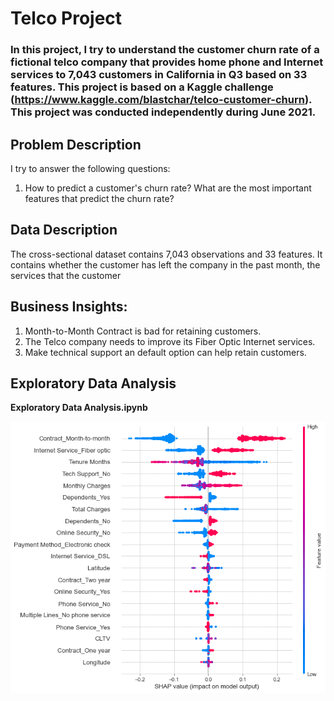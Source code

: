 # Telco Project

### In this project, I try to understand the customer churn rate of a fictional telco company that provides home phone and Internet services to 7,043 customers in California in Q3 based on 33 features. This project is based on a Kaggle challenge (https://www.kaggle.com/blastchar/telco-customer-churn). This project was conducted independently during June 2021.

## Problem Description
I try to answer the following questions:
1. How to predict a customer's churn rate? What are the most important features that predict the churn rate?

## Data Description
The cross-sectional dataset contains 7,043 observations and 33 features. It contains whether the customer has left the company in the past month, the services that the customer

## Business Insights:
1. Month-to-Month Contract is bad for retaining customers.
2. The Telco company needs to improve its Fiber Optic Internet services.
3. Make technical support an default option can help retain customers.

## Exploratory Data Analysis
**Exploratory Data Analysis.ipynb**

<p align="center">
<img src="shapley_value.png" alt="Shapley Value" width="700">
  </p>
